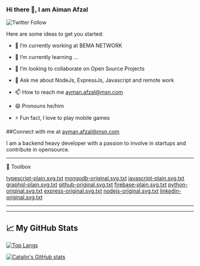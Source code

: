 ### Hi there 👋, I am Aiman Afzal
![Twitter Follow](https://img.shields.io/twitter/follow/RealRealAiman?style=social)

Here are some ideas to get you started:

- 🔭 I’m currently working at BEMA NETWORK
- 🌱 I’m currently learning ...
- 👯 I’m looking to collaborate on Open Source Projects

- 💬 Ask me about NodeJs, ExpressJs, Javascript and remote work
- 📫 How to reach me ayman.afzal@msn.com
- 😄 Pronouns he/him
- ⚡ Fun fact, I love to play mobile games

##Connect with me at ayman.afzal@msn.com

I am a backend heavy developer with a passion to involve in startups and contribute in opensource.

---
🧰 Toolbox

[typescript-plain.svg.txt](https://github.com/aimanafzal/aimanafzal/files/11673912/typescript-plain.svg)
[mongodb-original.svg.txt](https://github.com/aimanafzal/aimanafzal/files/11673913/mongodb-original.svg)
[javascript-plain.svg.txt](https://github.com/aimanafzal/aimanafzal/files/11673914/javascript-plain.svg)
[graphql-plain.svg.txt](https://github.com/aimanafzal/aimanafzal/files/11673915/graphql-plain.svg)
[github-original.svg.txt](https://github.com/aimanafzal/aimanafzal/files/11673916/github-original.svg)
[firebase-plain.svg.txt](https://github.com/aimanafzal/aimanafzal/files/11673917/firebase-plain.svg)
[python-original.svg.txt](https://github.com/aimanafzal/aimanafzal/files/11673918/python-original.svg)
[express-original.svg.txt](https://github.com/aimanafzal/aimanafzal/files/11673919/express-original.svg)
[nodejs-original.svg.txt](https://github.com/aimanafzal/aimanafzal/files/11673921/nodejs-original.svg)
[linkedin-original.svg.txt](https://github.com/aimanafzal/aimanafzal/files/11673922/linkedin-original.svg)


---

---

## &#x1f4c8; My GitHub Stats

[![Top Langs](https://github-readme-stats.vercel.app/api/top-langs/?username=<aimanafzal>&hide=java,html,css&theme=radical)](https://github.com/anuraghazra/github-readme-stats)

[![Catalin's GitHub stats](https://github-readme-stats.vercel.app/api?username=<aimanafzal>&theme=radical)](https://github.com/anuraghazra/github-readme-stats)

<!--
- 🤔 I’m looking for help with ...
